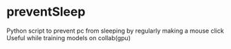 # preventSleep
Python script to prevent pc from sleeping by regularly making a mouse click
Useful while training models on collab(gpu)

